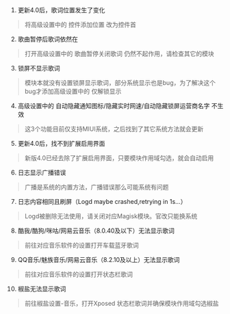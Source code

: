 1. 更新4.0后，歌词位置发生了变化
> 将高级设置中的 控件添加位置 改为控件首

2. 歌曲暂停后歌词依然在
> 打开高级设置中的 歌曲暂停关闭歌词
仍然不起作用，请检查其它的模块

3. 锁屏不显示歌词
> 模块本就没有设置锁屏显示歌词，部分系统显示也是bug，为了解决这个bug才添加高级设置中的 仅解锁显示

4. 高级设置中的 自动隐藏通知图标/隐藏实时网速/自动隐藏锁屏运营商名字 不生效
> 这3个功能目前仅支持MIUI系统，之后找到了其它系统方法就会更新

5. 更新4.0后，找不到扩展启用界面
> 新版4.0已经去除了扩展启用界面，只要模块作用域勾选，就会自动启用

6. 日志显示广播错误
> 广播是系统的内置方法，广播错误那么可能系统有问题

7. 日志内容相同且刷屏（Logd maybe crashed,retrying in 1s...）
> Logd被删除无法使用，请关闭对应Magisk模块。官改只能换系统

8. 酷我/酷狗/咪咕/网易云音乐（8.0.40及以下）无法显示歌词
> 前往对应音乐软件的设置打开车载蓝牙歌词

9. QQ音乐/魅族音乐/网易云音乐（8.2.10及以上）无法显示歌词
> 前往对应音乐软件的设置打开状态栏歌词

10. 椒盐无法显示歌词
> 前往椒盐设置-音乐，打开Xposed 状态栏歌词并确保模块作用域勾选椒盐
